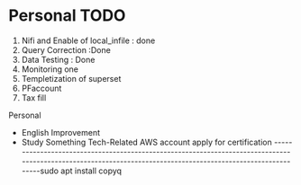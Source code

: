 # Personal TODO

1. Nifi and Enable of local_infile : done
2. Query Correction :Done
3. Data Testing : Done
4. Monitoring one
5. Templetization of superset
6. PFaccount
7. Tax fill

Personal 
- English Improvement
- Study Something Tech-Related AWS account apply for certification
--------------------------------------------------------------------------------------------------------------------------------------------------------------sudo apt install copyq